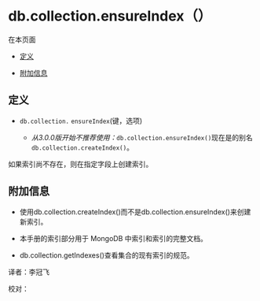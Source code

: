 # [ ](#)db.collection.ensureIndex（）

[]()

在本页面

*   [定义](#definition)

*   [附加信息](#additional-information)

## 定义

*   `db.collection.` `ensureIndex`(键，选项)

       *   *从3.0.0版开始不推荐使用：*`db.collection.ensureIndex()`现在是的别名 `db.collection.createIndex()`。

如果索引尚不存在，则在指定字段上创建索引。

## 附加信息

*   使用db.collection.createIndex()而不是db.collection.ensureIndex()来创建新索引。

*   本手册的索引部分用于 MongoDB 中索引和索引的完整文档。

*   db.collection.getIndexes()查看集合的现有索引的规范。



译者：李冠飞

校对：
